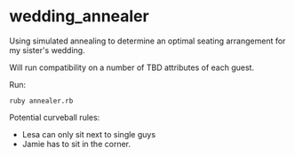 # wedding_annealer
Using simulated annealing to determine an optimal seating arrangement for my sister's wedding.

Will run compatibility on a number of TBD attributes of each guest.

Run: 
```
ruby annealer.rb
```

Potential curveball rules:
- Lesa can only sit next to single guys
- Jamie has to sit in the corner.
